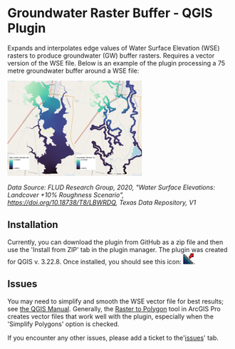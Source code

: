# Groundwater Raster Buffer - QGIS Plugin

Expands and interpolates edge values of Water Surface Elevation (WSE) rasters to produce groundwater (GW) buffer rasters. Requires a vector version of the WSE file. Below is an example of the plugin processing a 75 metre groundwater buffer around a WSE file:

<img src="WSE_a.png"  width=30% height=30%><img src="WSE_b.png"  width=30% height=30%>

*Data Source: FLUD Research Group, 2020, "Water Surface Elevations: Landcover +10% Roughness Scenario", https://doi.org/10.18738/T8/LBWRDQ, Texas Data Repository, V1*

## Installation

Currently, you can download the plugin from GitHub as a zip file and then use the 'Install from ZIP' tab in the plugin manager. The plugin was created for QGIS v. 3.22.8. Once installed, you should see this icon: ![GW_Rast_icon](icon.png).

## Issues

You may need to simplify and smooth the WSE vector file for best results; see [the QGIS Manual](https://docs.qgis.org/3.22/en/docs/user_manual/processing_algs/qgis/vectorgeometry.html?highlight=smooth#smooth). Generally, the [Raster to Polygon](https://pro.arcgis.com/en/pro-app/2.8/tool-reference/conversion/raster-to-polygon.htm) tool in ArcGIS Pro creates vector files that work well with the plugin, especially when the 'Simplify Polygons' option is checked.

If you encounter any other issues, please add a ticket to the'[issues](https://github.com/blairscriven/Groundwater-Buffer-Raster/issues)' tab.